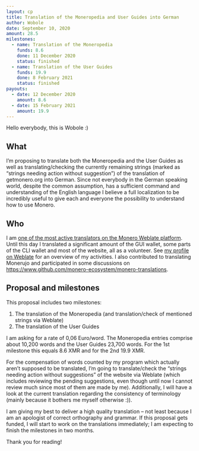 ```yaml
---
layout: cp
title: Translation of the Moneropedia and User Guides into German
author: Wobole
date: September 10, 2020
amount: 28.5
milestones:
  - name: Translation of the Moneropedia
    funds: 8.6
    done: 11 December 2020
    status: finished
  - name: Translation of the User Guides
    funds: 19.9
    done: 8 February 2021
    status: finished
payouts:
  - date: 12 December 2020
    amount: 8.6
  - date: 15 February 2021
    amount: 19.9
---
```



Hello everybody, this is Wobole :)

## What
I’m proposing to translate both the Moneropedia and the User Guides as well as translating/checking the currently remaining strings (marked as “strings needing action without suggestion”) of the translation of getmonero.org into German.
Since not everybody in the German speaking world, despite the common assumption, has a sufficient command and understanding of the English language I believe a full localization to be incredibly useful to give each and everyone the possibility to understand how to use Monero. 

## Who
I am [one of the most active translators on the Monero Weblate platform](https://translate.getmonero.org/stats/). Until this day I translated a significant amount of the GUI wallet, some parts of the CLI wallet and most of the website, all as a volunteer. See [my profile on Weblate](https://translate.getmonero.org/user/Wobole/) for an overview of my activities. I also contributed to translating Monerujo and participated in some discussions on https://www.github.com/monero-ecosystem/monero-translations.

## Proposal and milestones
This proposal includes two milestones:

1. The translation of the Moneropedia (and translation/check of mentioned strings via Weblate)
2. The translation of the User Guides

I am asking for a rate of 0,06 Euro/word. The Moneropedia entries comprise about 10,200 words and the User Guides 23,700 words. For the 1st milestone this equals 8.6 XMR and for the 2nd 19.9 XMR.

For the compensation of words counted by my program which actually aren’t supposed to be translated, I’m going to translate/check the “strings needing action without suggestions” of the website via Weblate (which includes reviewing the pending suggestions, even though until now I cannot review much since most of them are made by me). Additionally, I will have a look at the current translation regarding the consistency of terminology (mainly because it bothers me myself otherwise :)). 

I am giving my best to deliver a high quality translation – not least because I am an apologist of correct orthography and grammar. If this proposal gets funded, I will start to work on the translations immediately; I am expecting to finish the milestones in two months.

Thank you for reading!
